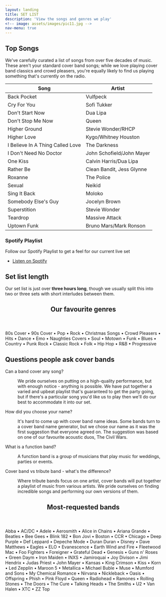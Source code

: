 ```yaml
---
layout: landing
title: SET LIST
description: 'View the songs and genres we play'
<!-- image: assets/images/pic11.jpg -->
nav-menu: true
---
```


<!-- Main -->
<div id="main">
<!-- One -->
<section id="setlist" class="spotlights">
	<div class="inner">
		<h2>Top Songs</h2>
		<p>We've carefully curated a list of songs from over five decades of music. These aren't your standard cover band songs; while we love playing cover band classics and crowd pleasers, you're equally likely to find us playing something that's currently on the radio. </p>
		<div class="table-wrapper">
			<table>
				<thead>
					<tr>
						<th>Song</th>
						<th>Artist</th>
					</tr>
				</thead>
				<tbody>
					<tr>
						<td>Back Pocket</td>
						<td>Vulfpeck</td>
					</tr>
					<tr>
						<td>Cry For You</td>
						<td>Sofi Tukker</td>
					</tr>
					<tr>
						<td>Don't Start Now</td>
						<td>Dua Lipa</td>
					</tr>
					<tr>
						<td>Don't Stop Me Now</td>
						<td>Queen</td>
					</tr>
					<tr>
						<td>Higher Ground</td>
						<td>Stevie Wonder/RHCP</td>
					</tr>
					<tr>
						<td>Higher Love</td>
						<td>Kygo/Whitney Houston</td>
					</tr>
					<tr>
						<td>I Believe In A Thing Called Love</td>
						<td>The Darkness</td>
					</tr>
					<tr>
						<td>I Don't Need No Doctor</td>
						<td>John Schofield/John Mayer</td>
					</tr>
					<tr>
						<td>One Kiss</td>
						<td>Calvin Harris/Dua Lipa</td>
					</tr>
					<tr>
						<td>Rather Be</td>
						<td>Clean Bandit, Jess Glynne</td>
					</tr>
					<tr>
						<td>Roxanne</td>
						<td>The Police</td>
					</tr>
					<tr>
						<td>Sexual</td>
						<td>Neikid</td>
					</tr>
					<tr>
						<td>Sing It Back</td>
						<td>Moloko</td>
					</tr>
					<tr>
						<td>Somebody Else's Guy</td>
						<td>Jocelyn Brown</td>
					</tr>
					<tr>
						<td>Superstition</td>
						<td>Stevie Wonder</td>
					</tr>
					<tr>
						<td>Teardrop</td>
						<td>Massive Attack</td>
					</tr>
					<tr>
						<td>Uptown Funk</td>
						<td>Bruno Mars/Mark Ronson</td>
					</tr>
				</tbody>
				<!-- <tfoot>
					<tr>
						<td colspan="2"></td>
						<td>100.00</td>
					</tr>
				</tfoot> -->
			</table>
		</div>
		<div class="box">
			<h3>Spotify Playlist</h3>
			<p>Follow our Spotify Playlist to get a feel for our current live set</p>
			<ul class="actions vertical">
				<li><a href="https://open.spotify.com/playlist/52cicbrWZJwM7l5pUSLYtZ?si=97OzS8PmTDadCm5HkBXcng" class="button special icon fa-spotify">Listen on Spotify</a></li>
			</ul>
		</div>
	</div>
</section>

<section id="Duration">
	<div class="inner">
		<h2>Set list length</h2>
		<p>Our set list is just over <strong>three hours long</strong>, though we usually split this into two or three sets with short interludes between them.</p>
		<section id="genres">
			<header class="major">
				<h2>Our favourite genres</h2>
			</header>
			<div class="box">
				<p>80s Cover • 90s Cover • Pop • Rock • Christmas Songs • Crowd Pleasers • Hits • Dance • Emo • Naughties Covers • Soul • Motown • Funk • Blues • Country • Punk Rock  • Classic Rock • Folk • Hip Hop • R&B • Progressive</p>
			</div>
		</section>
	</div>
</section>


<!-- Genres -->
	

<!-- FAQs -->
<section id="faqs" class="spotlights">
	<div class="inner">
		<h2>Questions people ask cover bands</h2>
		<dl>
			<dt>Can a band cover any song?</dt>
			<dd>
				<p>We pride ourselves on putting on a high-quality performance, but with enough notice - anything is possible. We have put together a varied and upbeat playlist that's guaranteed to get the party going, but if there's a particular song you'd like us to play then we'll do our best to accommodate it into our set.</p>
			</dd>
			<dt>How did you choose your name?</dt>
			<dd>
				<p>It's hard to come up with cover band name ideas. Some bands turn to a cover band name generator, but we chose our name as it was the first suggestion that everyone agreed on. The suggestion was based on one of our favourite acoustic duos, The Civil Wars.</p>
			</dd>
			<dt>What is a function band?</dt>
			<dd>
				<p>A function band is a group of musicians that play music for weddings, parties or events.</p>
			</dd>
			<dt>Cover band vs tribute band - what's the difference?</dt>
			<dd>
				<p>Where tribute bands focus on one artist, cover bands will put together a playlist of music from various artists. We pride ourselves on finding incredible songs and performing our own versions of them.</p>
			</dd>
		</dl>
		<section id="artists">
			<header class="major">
				<h2>Most-requested bands</h2>
			</header>
			<div class="box">
				<p>Abba • AC/DC • Adele • Aerosmith • Alice in Chains • Ariana Grande • Beatles • Bee Gees • Blink 182 • Bon Jovi • Boston • CCR • Chicago • Deep Purple • Def Leppard • Depeche Mode • Duran Duran • Disney • Dave Matthews • Eagles • ELO • Evanescence • Earth Wind and Fire • Fleetwood Mac • Foo Fighters • Foreigner • Grateful Dead • Genesis • Guns n' Roses • Green Daym • Iron Maiden • INXS • Jamiroquai • Joy Divison • Jimi Hendrix • Judas Priest • John Mayer • Kansas • King Crimson • Kiss • Korn • Led Zepplin • Maroon 5 • Metallica • Michael Buble • Muse • Mumford and Sons • My Chemical Romance • Nirvana • Nickleback • Oasis • Offspring • Phish • Pink Floyd • Queen • Radiohead • Ramones • Rolling Stones • The Doors • The Cure • Talking Heads • The Smiths • U2 • Van Halen • XTC • ZZ Top</p>
			</div>
		</section>
	</div>
</section>


<!-- Artists -->
	


<!-- Bands -->
<!-- <section id="bands">
	<div class="inner">
		<header class="major">
			<h2>Most requested bands</h2>
		</header>
		<ul class="actions">
			<li><a href="generic.html" class="button next">Get Started</a></li>
		</ul>
	</div>
</section> -->





<!-- <section id="four" class="spotlights">
	<section>
		<a href="generic.html" class="image">
			<img src="assets/images/pic08.jpg" alt="" data-position="center center" />
		</a>
		<div class="content">
			<div class="inner">
				<header class="major">
					<h3>Orci maecenas</h3>
				</header>
				<p>Nullam et orci eu lorem consequat tincidunt vivamus et sagittis magna sed nunc rhoncus condimentum sem. In efficitur ligula tate urna. Maecenas massa sed magna lacinia magna pellentesque lorem ipsum dolor. Nullam et orci eu lorem consequat tincidunt. Vivamus et sagittis tempus.</p>
				<ul class="actions">
					<li><a href="generic.html" class="button">Learn more</a></li>
				</ul>
			</div>
		</div>
	</section>
	<section>
		<a href="generic.html" class="image">
			<img src="assets/images/pic09.jpg" alt="" data-position="top center" />
		</a>
		<div class="content">
			<div class="inner">
				<header class="major">
					<h3>Rhoncus magna</h3>
				</header>
				<p>Nullam et orci eu lorem consequat tincidunt vivamus et sagittis magna sed nunc rhoncus condimentum sem. In efficitur ligula tate urna. Maecenas massa sed magna lacinia magna pellentesque lorem ipsum dolor. Nullam et orci eu lorem consequat tincidunt. Vivamus et sagittis tempus.</p>
				<ul class="actions">
					<li><a href="generic.html" class="button">Learn more</a></li>
				</ul>
			</div>
		</div>
	</section>
	<section>
		<a href="generic.html" class="image">
			<img src="assets/images/pic10.jpg" alt="" data-position="25% 25%" />
		</a>
		<div class="content">
			<div class="inner">
				<header class="major">
					<h3>Sed nunc ligula</h3>
				</header>
				<p>Nullam et orci eu lorem consequat tincidunt vivamus et sagittis magna sed nunc rhoncus condimentum sem. In efficitur ligula tate urna. Maecenas massa sed magna lacinia magna pellentesque lorem ipsum dolor. Nullam et orci eu lorem consequat tincidunt. Vivamus et sagittis tempus.</p>
				<ul class="actions">
					<li><a href="generic.html" class="button">Learn more</a></li>
				</ul>
			</div>
		</div>
	</section>
</section> -->

</div>
